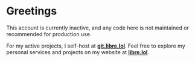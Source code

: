 # Greetings

This account is currently inactive, and any code here is not maintained or recommended for production use.

For my active projects, I self-host at **[git.libre.lol](https://git.libre.lol)**. Feel free to explore my personal services and projects on my website at **[libre.lol](https://libre.lol)**.
